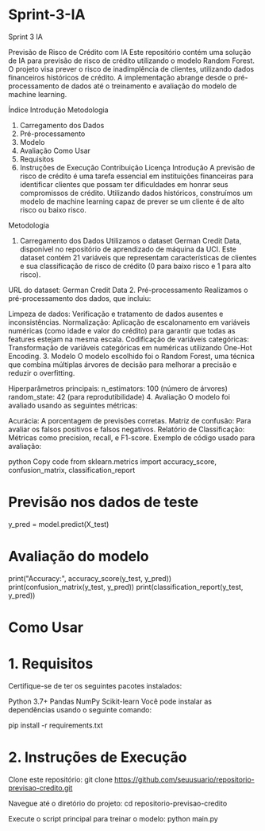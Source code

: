 # Sprint-3-IA
Sprint 3 IA

Previsão de Risco de Crédito com IA
Este repositório contém uma solução de IA para previsão de risco de crédito utilizando o modelo Random Forest. O projeto visa prever o risco de inadimplência de clientes, utilizando dados financeiros históricos de crédito. A implementação abrange desde o pré-processamento de dados até o treinamento e avaliação do modelo de machine learning.

Índice
Introdução
Metodologia
1. Carregamento dos Dados
2. Pré-processamento
3. Modelo
4. Avaliação
Como Usar
1. Requisitos
2. Instruções de Execução
Contribuição
Licença
Introdução
A previsão de risco de crédito é uma tarefa essencial em instituições financeiras para identificar clientes que possam ter dificuldades em honrar seus compromissos de crédito. Utilizando dados históricos, construímos um modelo de machine learning capaz de prever se um cliente é de alto risco ou baixo risco.

Metodologia
1. Carregamento dos Dados
Utilizamos o dataset German Credit Data, disponível no repositório de aprendizado de máquina da UCI. Este dataset contém 21 variáveis que representam características de clientes e sua classificação de risco de crédito (0 para baixo risco e 1 para alto risco).

URL do dataset: German Credit Data
2. Pré-processamento
Realizamos o pré-processamento dos dados, que incluiu:

Limpeza de dados: Verificação e tratamento de dados ausentes e inconsistências.
Normalização: Aplicação de escalonamento em variáveis numéricas (como idade e valor do crédito) para garantir que todas as features estejam na mesma escala.
Codificação de variáveis categóricas: Transformação de variáveis categóricas em numéricas utilizando One-Hot Encoding.
3. Modelo
O modelo escolhido foi o Random Forest, uma técnica que combina múltiplas árvores de decisão para melhorar a precisão e reduzir o overfitting.

Hiperparâmetros principais:
n_estimators: 100 (número de árvores)
random_state: 42 (para reprodutibilidade)
4. Avaliação
O modelo foi avaliado usando as seguintes métricas:

Acurácia: A porcentagem de previsões corretas.
Matriz de confusão: Para avaliar os falsos positivos e falsos negativos.
Relatório de Classificação: Métricas como precision, recall, e F1-score.
Exemplo de código usado para avaliação:

python
Copy code
from sklearn.metrics import accuracy_score, confusion_matrix, classification_report

# Previsão nos dados de teste
y_pred = model.predict(X_test)

# Avaliação do modelo
print("Accuracy:", accuracy_score(y_test, y_pred))
print(confusion_matrix(y_test, y_pred))
print(classification_report(y_test, y_pred))

# Como Usar
# 1. Requisitos

Certifique-se de ter os seguintes pacotes instalados:

Python 3.7+
Pandas
NumPy
Scikit-learn
Você pode instalar as dependências usando o seguinte comando:

pip install -r requirements.txt

# 2. Instruções de Execução

Clone este repositório:
git clone https://github.com/seuusuario/repositorio-previsao-credito.git

Navegue até o diretório do projeto:
cd repositorio-previsao-credito

Execute o script principal para treinar o modelo:
python main.py
